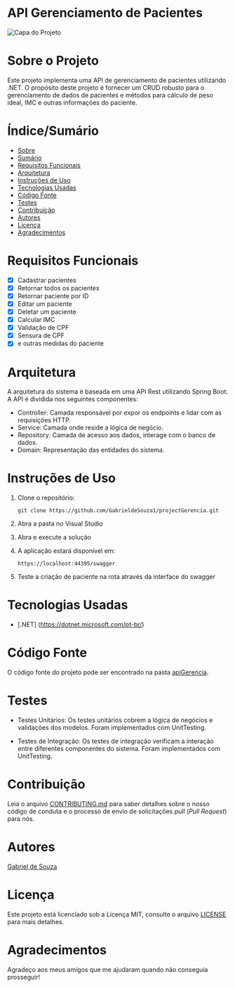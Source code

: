 # API Gerenciamento de Pacientes

![Capa do Projeto](https://picsum.photos/850/280)

# Sobre o Projeto

Este projeto implementa uma API de gerenciamento de pacientes utilizando .NET. O propósito deste projeto é fornecer um CRUD robusto para o gerenciamento de dados de pacientes e métodos para cálculo de peso ideal, IMC e outras informações do paciente.

# Índice/Sumário

- [Sobre](#sobre-o-projeto)
- [Sumário](#índice/sumário)
- [Requisitos Funcionais](#requisitos-funcionais)
- [Arquitetura](#arquitetura)
- [Instruções de Uso](#instruções-de-uso)
- [Tecnologias Usadas](#tecnologias-usadas)
- [Código Fonte](#código-fonte)
- [Testes](#testes)
- [Contribuição](#contribuição)
- [Autores](#autores)
- [Licença](#licença)
- [Agradecimentos](#agradecimentos)

# Requisitos Funcionais

 - [x] Cadastrar pacientes
 - [x] Retornar todos os pacientes
 - [x] Retornar paciente por ID
 - [x] Editar um paciente
 - [x] Deletar um paciente
 - [x] Calcular IMC
 - [x] Validação de CPF
 - [x] Sensura de CPF
 - [x]  e outras medidas do paciente

# Arquitetura

A arquitetura do sistema é baseada em uma API Rest utilizando Spring Boot. A API é dividida nos seguintes componentes:

- Controller: Camada responsável por expor os endpoints e lidar com as requisições HTTP.
- Service: Camada onde reside a lógica de negócio.
- Repository: Camada de acesso aos dados, interage com o banco de dados.
- Domain: Representação das entidades do sistema.

# Instruções de Uso

1. Clone o repositório:

   `git clone https://github.com/GabrieldeSouza1/projectGerencia.git`

2. Abra a pasta no Visual Studio

3. Abra e execute a solução

4. A aplicação estará disponível em:

   `https://localhost:44395/swagger`

5. Teste a criação de paciente na rota através da interface do swagger

# Tecnologias Usadas

- [.NET] (https://dotnet.microsoft.com/pt-br/)

# Código Fonte

O código fonte do projeto pode ser encontrado na pasta [apiGerencia](https://github.com/GabrieldeSouza1/projectGerencia/tree/main/apiGerencia).

# Testes

- Testes Unitários: Os testes unitários cobrem a lógica de negócios e validações dos modelos. Foram implementados com UnitTesting.

- Testes de Integração: Os testes de integração verificam a interação entre diferentes componentes do sistema. Foram implementados com UnitTesting.

# Contribuição

Leia o arquivo [CONTRIBUTING.md](CONTRIBUTING.md) para saber detalhes sobre o nosso código de conduta e o processo de envio de solicitações _pull_ (_Pull Request_) para nós.

# Autores

[Gabriel de Souza](https://github.com/GabrieldeSouza1)

# Licença

Este projeto está licenciado sob a Licença MIT, consulte o arquivo [LICENSE](LICENSE) para mais detalhes.

# Agradecimentos

Agradeço aos meus amigos que me ajudaram quando não conseguia prosseguir!
